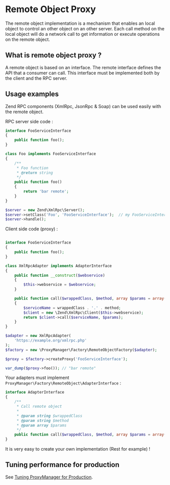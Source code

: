 # Remote Object Proxy

The remote object implementation is a mechanism that enables an local object to control an other object on an other server.
Each call method on the local object will do a network call to get information or execute operations on the remote object.

## What is remote object proxy ?

A remote object is based on an interface. The remote interface defines the API that a consumer can call. This interface 
must be implemented both by the client and the RPC server.

## Usage examples

Zend RPC components (XmlRpc, JsonRpc & Soap) can be used easily with the remote object.

RPC server side code :

```php
interface FooServiceInterface
{
    public function foo();
}

class Foo implements FooServiceInterface
{
    /**
     * Foo function
     * @return string
     */
    public function foo()
    {
        return 'bar remote';
    }
}

$server = new Zend\XmlRpc\Server();
$server->setClass('Foo', 'FooServiceInterface');  // my FooServiceInterface implementation
$server->handle();
```

Client side code (proxy) :

```php

interface FooServiceInterface
{
    public function foo();
}

class XmlRpcAdapter implements AdapterInterface
{
    public function __construct($webservice)
    {
        $this->webservice = $webservice;
    }

    public function call($wrappedClass, $method, array $params = array())
    {
        $serviceName = wrappedClass . '.' . method;
        $client = new \Zend\XmlRpc\Client($this->webservice);
        return $client->call($serviceName, $params);
    }
}

$adapter = new XmlRpcAdapter(
    'https://example.org/xmlrpc.php'
);
$factory = new \ProxyManager\Factory\RemoteObjectFactory($adapter);

$proxy = $factory->createProxy('FooServiceInterface');

var_dump($proxy->foo()); // "bar remote"
```

Your adapters must implement `ProxyManager\Factory\RemoteObject\AdapterInterface` :

```php
interface AdapterInterface
{
    /**
     * Call remote object
     *
     * @param string $wrappedClass
     * @param string $method
     * @param array $params
     */
    public function call($wrappedClass, $method, array $params = array());
}
```

It is very easy to create your own implementation (Rest for example) !

## Tuning performance for production

See [Tuning ProxyManager for Production](https://github.com/Ocramius/ProxyManager/blob/master/docs/tuning-for-production.md).
